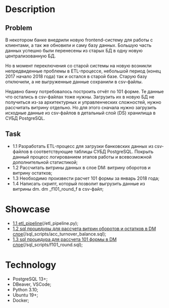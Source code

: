 # Description
## Problem
В некотором банке внедрили новую frontend-систему для работы с клиентами, а так же обновили и саму базу данных. Большую часть данных успешно были перенесены из старых БД в одну новую централизованную БД.  

Но в момент переключения со старой системы на новую возникли непредвиденные проблемы в ETL-процессе, небольшой период (конец 2017 начало 2018 года) так и остался в старой базе. Старую базу отключили, а не выгруженные данные сохранили в csv-файлы. 

Недавно банку потребовалось построить отчёт по 101 форме. Те данные что остались в csv-файлах тоже нужны. Загрузить их в новую БД не получиться из-за архитектурных и управленческих сложностей, нужно рассчитать витрину отдельно. Но для этого сначала нужно загрузить исходные данные из csv-файлов в детальный слой (DS) хранилища в СУБД PostgreSQL.
## Task
- 1.1 Разработать ETL-процесс для загрузки банковских данных из csv-файлов в соответствующие таблицы СУБД PostgreSQL. Покрыть данный процесс логированием этапов работы и всевозможной дополнительной статистикой;
- 1.2 Рассчитать витрины данных в слое DM: витрину оборотов и витрину остатков;
- 1.3 Необходимо произвести расчет 101 формы за январь 2018 года;
- 1.4 Написать скрипт, который позволит выгрузить данные из витрины dm. dm _f101_round_f в csv-файл;
# Showcase
- [1.1 etl_pipeline](https://disk.yandex.ru/d/pLCTm5upGyvuGA/project_work_1_1.mkv)(/etl_pipeline.py);
- [1.2 sql процедуры для рассчета витрин оборотов и остатков в DM слое](https://disk.yandex.ru/d/pLCTm5upGyvuGA/project_work_1_2.mkv)(/sql_scripts/acc_turnover_balance.sql);
- [1.3 sql процедура для рассчета 101 формы в DM слое]()(/sql_scripts/f101_round.sql);
# Technology
- PostgreSQL 13+;
- DBeaver, VSCode;
- Python 3.10;
- Ubuntu 19+;
- Docker;

